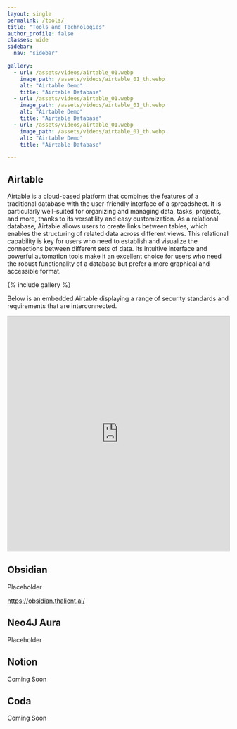 ```yaml
---
layout: single
permalink: /tools/
title: "Tools and Technologies"
author_profile: false
classes: wide
sidebar:
  nav: "sidebar"

gallery:
  - url: /assets/videos/airtable_01.webp
    image_path: /assets/videos/airtable_01_th.webp
    alt: "Airtable Demo"
    title: "Airtable Database"
  - url: /assets/videos/airtable_01.webp
    image_path: /assets/videos/airtable_01_th.webp
    alt: "Airtable Demo"
    title: "Airtable Database"
  - url: /assets/videos/airtable_01.webp
    image_path: /assets/videos/airtable_01_th.webp
    alt: "Airtable Demo"
    title: "Airtable Database"

---
```


## Airtable

Airtable is a cloud-based platform that combines the features of a traditional database with the user-friendly interface of a spreadsheet. It is particularly well-suited for organizing and managing data, tasks, projects, and more, thanks to its versatility and easy customization. As a relational database, Airtable allows users to create links between tables, which enables the structuring of related data across different views. This relational capability is key for users who need to establish and visualize the connections between different sets of data. Its intuitive interface and powerful automation tools make it an excellent choice for users who need the robust functionality of a database but prefer a more graphical and accessible format.

{% include gallery %}

Below is an embedded Airtable displaying a range of security standards and requirements that are interconnected.

<iframe class="airtable-embed" src="https://airtable.com/embed/appIfMZL3Q2ydSFFk/shrT54RhWgP8oeoKI?backgroundColor=purpleDusty&layout=grid" frameborder="0" onmousewheel="" width="100%" height="533" style="background: transparent; border: 1px solid #ccc;"></iframe>

## Obsidian

Placeholder

https://obsidian.thalient.ai/

## Neo4J Aura

Placeholder

## Notion

Coming Soon

## Coda

Coming Soon